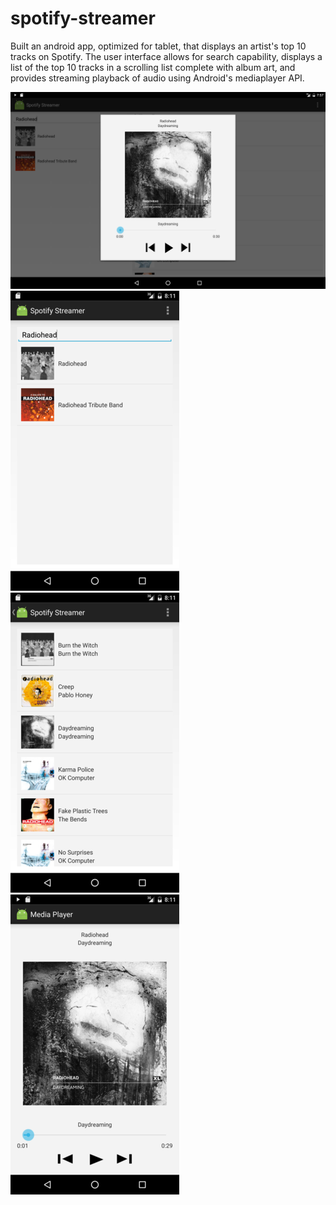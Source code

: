 # spotify-streamer

Built an android app, optimized for tablet, that displays an artist's top 10 tracks on Spotify. The user interface allows for search capability, displays a list of the top 10 tracks in a scrolling list complete with album art, and provides streaming playback of audio using Android's mediaplayer API.



![alt tag](https://github.com/manl1100/spotify-streamer/blob/master/assets/Screenshot_20160515-195721.png)
![alt tag](https://github.com/manl1100/spotify-streamer/blob/master/assets/screenshot_20160515-201106.png)
![alt tag](https://github.com/manl1100/spotify-streamer/blob/master/assets/screenshot_20160515-201111.png)
![alt tag](https://github.com/manl1100/spotify-streamer/blob/master/assets/screenshot_20160515-201117.png)
